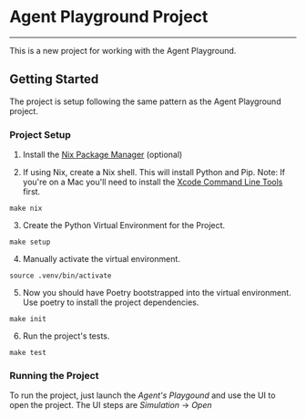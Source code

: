 # Agent Playground Project
- - -
This is a new project for working with the Agent Playground.

## Getting Started
The project is setup following the same pattern as the Agent Playground project.

### Project Setup
1. Install the [Nix Package Manager](https://nixos.org/download.html) (optional)

2. If using Nix, create a Nix shell. This will install Python and Pip. 
Note: If you're on a Mac you'll need to install the [Xcode Command Line Tools](https://mac.install.guide/commandlinetools/index.html) first.
```shell
make nix
```

3. Create the Python Virtual Environment for the Project.
```shell
make setup
```

4. Manually activate the virtual environment.
```shell
source .venv/bin/activate
```

5. Now you should have Poetry bootstrapped into the virtual environment. 
Use poetry to install the project dependencies.
```shell
make init
```

6. Run the project's tests.
```shell
make test
```

### Running the Project
To run the project, just launch the _Agent's Playgound_ and use the UI to open the 
project. The UI steps are _Simulation_ -> _Open_
